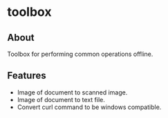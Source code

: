 # toolbox
 
## About
Toolbox for performing common operations offline.

## Features
- Image of document to scanned image.
- Image of document to text file.
- Convert curl command to be windows compatible.

